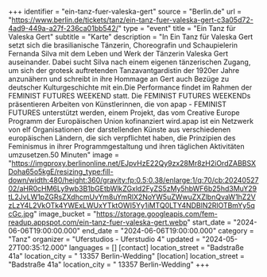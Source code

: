 +++
identifier = "ein-tanz-fuer-valeska-gert"
source = "Berlin.de"
url = "https://www.berlin.de/tickets/tanz/ein-tanz-fuer-valeska-gert-c3a05d72-4ad9-449a-a27f-236ca01bb542/"
type = "event"
title = "Ein Tanz für Valeska Gert"
subtitle = "Karte"
description = "In Ein Tanz für Valeska Gert setzt sich die brasilianische Tänzerin, Choreografin und Schaupielerin Fernanda Silva mit dem Leben und Werk der Tänzerin Valeska Gert auseinander. Dabei sucht Silva nach einem eigenen tänzerischen Zugang, um sich der grotesk auftretenden Tanzavantgardistin der 1920er Jahre anzunähern und schreibt in ihre Hommage an Gert auch Bezüge zu deutscher Kulturgeschichte mit ein.Die Performance findet im Rahmen der FEMINIST FUTURES WEEKEND statt. Die FEMINIST FUTURES WEEKENDs präsentieren Arbeiten von Künstlerinnen, die von apap - FEMINIST FUTURES unterstützt werden, einem Projekt, das vom Creative Europe Programm der Europäischen Union kofinanziert wird.apap ist ein Netzwerk von elf Organisationen der darstellenden Künste aus verschiedenen europäischen Ländern, die sich verpflichtet haben, die Prinzipien des Feminismus in ihrer Programmgestaltung und ihren täglichen Aktivitäten umzusetzen.50 Minuten"
image = "https://imgproxy.berlinonline.net/EJpvHzE22Qy9zx28Mr8zH2iOrdZABBSXDoha65o5kgE/resizing_type:fill-down/width:480/height:360/gravity:fp:0.5:0.38/enlarge:1/q:70/cb:2024052702/aHR0cHM6Ly9wb3B1bGEtbWlkZGxld2FyZS5zMy5hbWF6b25hd3MuY29tL2JvLW1pZGRsZXdhcmUvYm8uYmRlX2NoYW5uZWwuZXZlbnQvaW1hZ2VzLzY4L2VkOTk4YWExLWUxYTktOWI5Yy1iMTQ0LTY4NDBlN2RlOTBmYy5qcGc.jpg"
image_bucket = "https://storage.googleapis.com/fem-readup.appspot.com/ein-tanz-fuer-valeska-gert.webp"
start_date = "2024-06-06T19:00:00.000"
end_date = "2024-06-06T19:00:00.000"
category = "Tanz"
organizer = "Uferstudios - Uferstudio 4"
updated = "2024-05-27T00:35:12.000"
languages = []
[contact]
location_street = "Badstraße 41a"
location_city = " 13357 Berlin-Wedding"
[location]
location_street = "Badstraße 41a"
location_city = " 13357 Berlin-Wedding"
+++